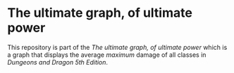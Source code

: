 # The ultimate graph, of ultimate power

This repository is part of the *The ultimate graph, of ultimate power* which is a graph that displays the average *maximum* damage of all classes in *Dungeons and Dragon 5th Edition*.
